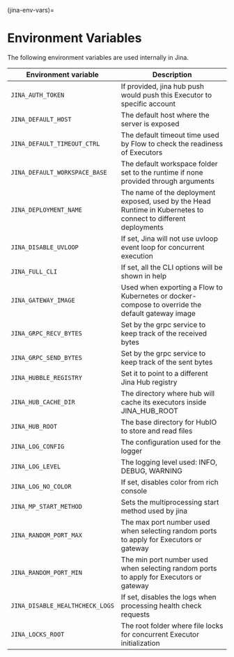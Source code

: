 (jina-env-vars)=
# Environment Variables

The following environment variables are used internally in Jina.

| Environment variable          | Description |
|-------------------------------| ----------- |
| `JINA_AUTH_TOKEN`               | If provided, jina hub push would push this Executor to specific account |
| `JINA_DEFAULT_HOST`             | The default host where the server is exposed |
| `JINA_DEFAULT_TIMEOUT_CTRL`     | The default timeout time used by Flow to check the readiness of Executors |
| `JINA_DEFAULT_WORKSPACE_BASE`   | The default workspace folder set to the runtime if none provided through arguments |
| `JINA_DEPLOYMENT_NAME`          | The name of the deployment exposed, used by the Head Runtime in Kubernetes to connect to different deployments |
| `JINA_DISABLE_UVLOOP`           | If set, Jina will not use uvloop event loop for concurrent execution |
| `JINA_FULL_CLI`                 | If set, all the CLI options will be shown in help |
| `JINA_GATEWAY_IMAGE`            | Used when exporting a Flow to Kubernetes or docker-compose to override the default gateway image |
| `JINA_GRPC_RECV_BYTES`          | Set by the grpc service to keep track of the received bytes |
| `JINA_GRPC_SEND_BYTES`          | Set by the grpc service to keep track of the sent bytes  |
| `JINA_HUBBLE_REGISTRY`          | Set it to point to a different Jina Hub registry |
| `JINA_HUB_CACHE_DIR`            | The directory where hub will cache its executors inside JINA_HUB_ROOT |
| `JINA_HUB_ROOT`                 | The base directory for HubIO to store and read files |
| `JINA_LOG_CONFIG`               | The configuration used for the logger |
| `JINA_LOG_LEVEL`                | The logging level used: INFO, DEBUG, WARNING |
| `JINA_LOG_NO_COLOR`             | If set, disables color from rich console |
| `JINA_MP_START_METHOD`          | Sets the multiprocessing start method used by jina |
| `JINA_RANDOM_PORT_MAX`          | The max port number used when selecting random ports to apply for Executors or gateway |
| `JINA_RANDOM_PORT_MIN`          | The min port number used when selecting random ports to apply for Executors or gateway |
| `JINA_DISABLE_HEALTHCHECK_LOGS` | If set, disables the logs when processing health check requests |
| `JINA_LOCKS_ROOT`               | The root folder where file locks for concurrent Executor initialization |
